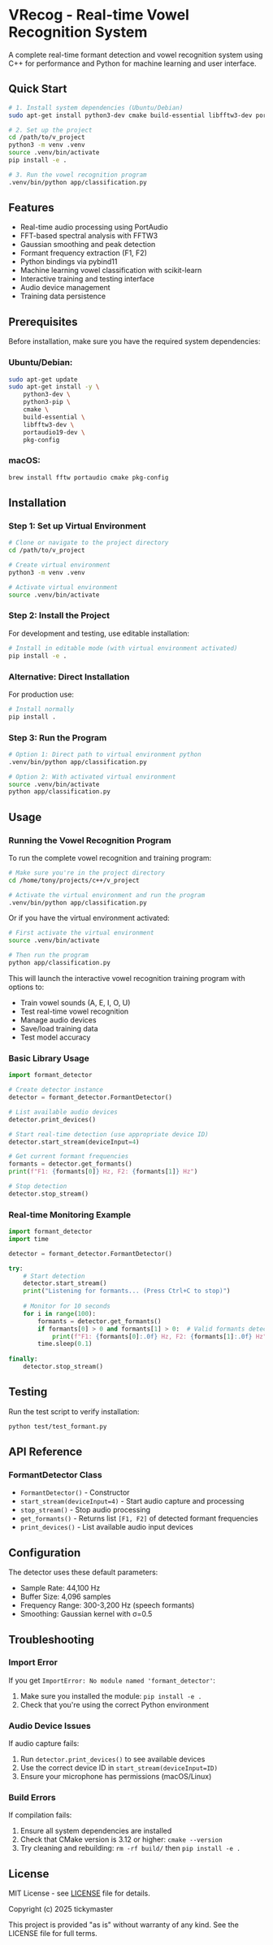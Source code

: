 # VRecog - Real-time Vowel Recognition System

A complete real-time formant detection and vowel recognition system using C++ for performance and Python for machine learning and user interface.

## Quick Start

```bash
# 1. Install system dependencies (Ubuntu/Debian)
sudo apt-get install python3-dev cmake build-essential libfftw3-dev portaudio19-dev pkg-config

# 2. Set up the project
cd /path/to/v_project
python3 -m venv .venv
source .venv/bin/activate
pip install -e .

# 3. Run the vowel recognition program
.venv/bin/python app/classification.py
```

## Features

- Real-time audio processing using PortAudio
- FFT-based spectral analysis with FFTW3
- Gaussian smoothing and peak detection
- Formant frequency extraction (F1, F2)
- Python bindings via pybind11
- Machine learning vowel classification with scikit-learn
- Interactive training and testing interface
- Audio device management
- Training data persistence

## Prerequisites

Before installation, make sure you have the required system dependencies:

### Ubuntu/Debian:
```bash
sudo apt-get update
sudo apt-get install -y \
    python3-dev \
    python3-pip \
    cmake \
    build-essential \
    libfftw3-dev \
    portaudio19-dev \
    pkg-config
```

### macOS:
```bash
brew install fftw portaudio cmake pkg-config
```

## Installation

### Step 1: Set up Virtual Environment
```bash
# Clone or navigate to the project directory
cd /path/to/v_project

# Create virtual environment
python3 -m venv .venv

# Activate virtual environment
source .venv/bin/activate
```

### Step 2: Install the Project
For development and testing, use editable installation:

```bash
# Install in editable mode (with virtual environment activated)
pip install -e .
```

### Alternative: Direct Installation
For production use:

```bash
# Install normally
pip install .
```

### Step 3: Run the Program
```bash
# Option 1: Direct path to virtual environment python
.venv/bin/python app/classification.py

# Option 2: With activated virtual environment
source .venv/bin/activate
python app/classification.py
```

## Usage

### Running the Vowel Recognition Program

To run the complete vowel recognition and training program:

```bash
# Make sure you're in the project directory
cd /home/tony/projects/c++/v_project

# Activate the virtual environment and run the program
.venv/bin/python app/classification.py
```

Or if you have the virtual environment activated:

```bash
# First activate the virtual environment
source .venv/bin/activate

# Then run the program
python app/classification.py
```

This will launch the interactive vowel recognition training program with options to:
- Train vowel sounds (A, E, I, O, U)
- Test real-time vowel recognition
- Manage audio devices
- Save/load training data
- Test model accuracy

### Basic Library Usage

```python
import formant_detector

# Create detector instance
detector = formant_detector.FormantDetector()

# List available audio devices
detector.print_devices()

# Start real-time detection (use appropriate device ID)
detector.start_stream(deviceInput=4)

# Get current formant frequencies
formants = detector.get_formants()
print(f"F1: {formants[0]} Hz, F2: {formants[1]} Hz")

# Stop detection
detector.stop_stream()
```

### Real-time Monitoring Example

```python
import formant_detector
import time

detector = formant_detector.FormantDetector()

try:
    # Start detection
    detector.start_stream()
    print("Listening for formants... (Press Ctrl+C to stop)")
    
    # Monitor for 10 seconds
    for i in range(100):
        formants = detector.get_formants()
        if formants[0] > 0 and formants[1] > 0:  # Valid formants detected
            print(f"F1: {formants[0]:.0f} Hz, F2: {formants[1]:.0f} Hz")
        time.sleep(0.1)
        
finally:
    detector.stop_stream()
```

## Testing

Run the test script to verify installation:

```bash
python test/test_formant.py
```

## API Reference

### FormantDetector Class

- `FormantDetector()` - Constructor
- `start_stream(deviceInput=4)` - Start audio capture and processing
- `stop_stream()` - Stop audio processing
- `get_formants()` - Returns list `[F1, F2]` of detected formant frequencies
- `print_devices()` - List available audio input devices

## Configuration

The detector uses these default parameters:
- Sample Rate: 44,100 Hz
- Buffer Size: 4,096 samples
- Frequency Range: 300-3,200 Hz (speech formants)
- Smoothing: Gaussian kernel with σ=0.5

## Troubleshooting

### Import Error
If you get `ImportError: No module named 'formant_detector'`:
1. Make sure you installed the module: `pip install -e .`
2. Check that you're using the correct Python environment

### Audio Device Issues
If audio capture fails:
1. Run `detector.print_devices()` to see available devices
2. Use the correct device ID in `start_stream(deviceInput=ID)`
3. Ensure your microphone has permissions (macOS/Linux)

### Build Errors
If compilation fails:
1. Ensure all system dependencies are installed
2. Check that CMake version is 3.12 or higher: `cmake --version`
3. Try cleaning and rebuilding: `rm -rf build/` then `pip install -e .`

## License

MIT License - see [LICENSE](LICENSE) file for details.

Copyright (c) 2025 tickymaster

This project is provided "as is" without warranty of any kind. See the LICENSE file for full terms.
